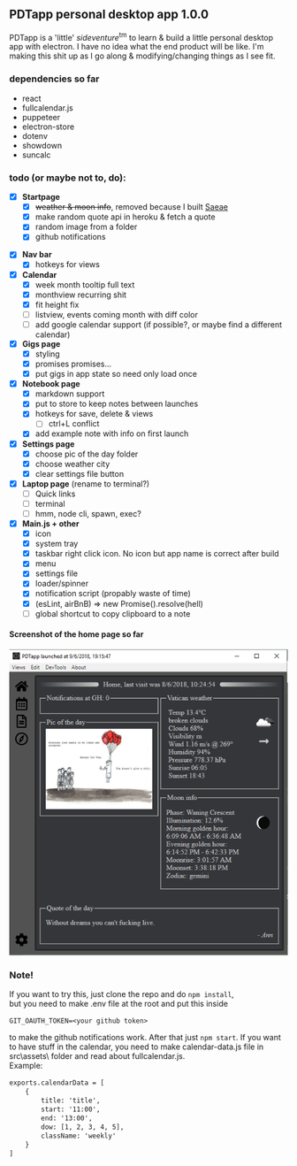 ## PDTapp personal desktop app 1.0.0

PDTapp is a 'little' *sideventure*<sup>tm</sup> to learn & build a little personal desktop app with electron.
I have no idea what the end product will be like. I'm making this shit up as I go along & modifying/changing things as I see fit.  

### dependencies so far
* react
* fullcalendar.js
* puppeteer
* electron-store
* dotenv
* showdown
* suncalc

### todo (or maybe not to, do):

* [x] **Startpage**
  - [x] ~~weather & moon info~~, removed because I built [Saeae](https://github.com/Fraasi/Saeae)
  - [x] make random quote api in heroku & fetch a quote
  - [x] random image from a folder
  - [x] github notifications
- [x] **Nav bar**
  - [x] hotkeys for views
- [x] **Calendar** 
  - [x] week month tooltip full text
  - [x] monthview recurring shit
  - [x] fit height fix
  - [ ] listview, events coming month with diff color
  - [ ] add google calendar support (if possible?, or maybe find a different calendar)
- [x] **Gigs page**
  - [x] styling
  - [x] promises promises...
  - [x] put gigs in app state so need only load once  
- [x] **Notebook page**
  - [x] markdown support
  - [x] put to store to keep notes between launches 
  - [x] hotkeys for save, delete & views
    - [ ] ctrl+L conflict
  - [x] add example note with info on first launch
- [x] **Settings page**
  - [x] choose pic of the day folder
  - [x] choose weather city
  - [x] clear settings file button
- [x] **Laptop page** (rename to terminal?)
  - [ ] Quick links
  - [ ] terminal
  - [ ] hmm, node cli, spawn, exec?
- [x] **Main.js + other**
  - [x] icon
  - [x] system tray
  - [x] taskbar right click icon. No icon but app name is correct after build
  - [x] menu
  - [x] settings file
  - [x] loader/spinner
  - [x] notification script  (propably waste of time)
  - [x] (esLint, airBnB) => new Promise().resolve(hell)  
  - [ ] global shortcut to copy clipboard to a note

#### Screenshot of the home page so far  
![2018-06-10_2009.png](src/assets/img/2018-06-10_2009.png)

### Note!
If you want to try this, just clone the repo and do `npm install`,  
but you need to make .env file at the root and put this inside
```
GIT_OAUTH_TOKEN=<your github token>
```
to make the github notifications work.
After that just `npm start`.
If you want to have stuff in the calendar, you need to make calendar-data.js file in src\assets\ folder and read about fullcalendar.js.  
Example:
```
exports.calendarData = [
	{
		title: 'title',
	 	start: '11:00',
	 	end: '13:00',
	 	dow: [1, 2, 3, 4, 5],
		className: 'weekly'
	}
]
```

<!-- Cool little app you've got there, the design is kinda boring I would've changed fonts, colors and try to setup a structored way to display data, removed the borders and made background colors instead, removed the top "Home" and putting the date at the bottom since it should not be the key focus. -->